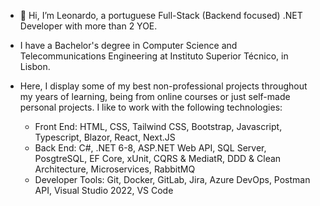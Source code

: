 - 👋 Hi, I’m Leonardo, a portuguese Full-Stack (Backend focused) .NET Developer with more than 2 YOE.
- I have a Bachelor's degree in Computer Science and Telecommunications Engineering at Instituto Superior Técnico, in Lisbon.
- Here, I display some of my best non-professional projects throughout my years of learning, being from online courses or just self-made personal projects. I like to work with the following technologies: 

  - Front End: HTML, CSS, Tailwind CSS, Bootstrap, Javascript, Typescript, Blazor, React, Next.JS
  - Back End: C#, .NET 6-8, ASP.NET Web API, SQL Server, PosgtreSQL, EF Core, xUnit, CQRS & MediatR, DDD & Clean Architecture, Microservices, RabbitMQ
  - Developer Tools: Git, Docker, GitLab, Jira, Azure DevOps, Postman API, Visual Studio 2022, VS Code

<!---
leogsantos5/leogsantos5 is a ✨ special ✨ repository because its `README.md` (this file) appears on your GitHub profile.
You can click the Preview link to take a look at your changes.
--->
